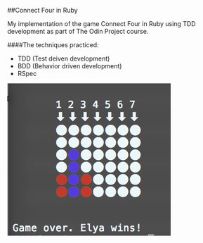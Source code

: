 ##Connect Four in Ruby

My implementation of the game Connect Four in Ruby using TDD development as part of The Odin Project course.

####The techniques practiced:

* TDD (Test deiven development)
* BDD (Behavior driven development)
* RSpec

![Alt text](screenshot.png?raw=true "Connect Four")




